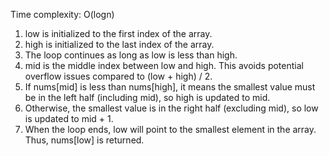 Time complexity: O(logn)

1. low is initialized to the first index of the array.
2. high is initialized to the last index of the array.
3. The loop continues as long as low is less than high.
4. mid is the middle index between low and high. This avoids potential overflow issues compared to (low + high) / 2.
5. If nums[mid] is less than nums[high], it means the smallest value must be in the left half (including mid), so high is updated to mid.
6. Otherwise, the smallest value is in the right half (excluding mid), so low is updated to mid + 1.
7. When the loop ends, low will point to the smallest element in the array. Thus, nums[low] is returned.
